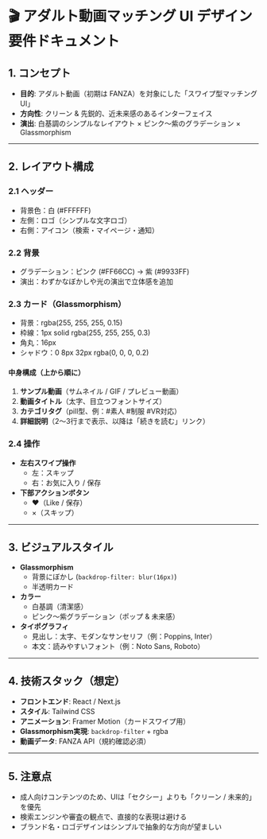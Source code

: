# 🎬 アダルト動画マッチング UI デザイン要件ドキュメント

## 1. コンセプト
- **目的**: アダルト動画（初期は FANZA）を対象にした「スワイプ型マッチングUI」  
- **方向性**: クリーン & 先鋭的、近未来感のあるインターフェイス  
- **演出**: 白基調のシンプルなレイアウト × ピンク〜紫のグラデーション × Glassmorphism  

---

## 2. レイアウト構成

### 2.1 ヘッダー
- 背景色：白 (#FFFFFF)  
- 左側：ロゴ（シンプルな文字ロゴ）  
- 右側：アイコン（検索・マイページ・通知）  

### 2.2 背景
- グラデーション：ピンク (#FF66CC) → 紫 (#9933FF)  
- 演出：わずかなぼかしや光の演出で立体感を追加  

### 2.3 カード（Glassmorphism）
- 背景：rgba(255, 255, 255, 0.15)  
- 枠線：1px solid rgba(255, 255, 255, 0.3)  
- 角丸：16px  
- シャドウ：0 8px 32px rgba(0, 0, 0, 0.2)  

#### 中身構成（上から順に）
1. **サンプル動画**（サムネイル / GIF / プレビュー動画）  
2. **動画タイトル**（太字、目立つフォントサイズ）  
3. **カテゴリタグ**（pill型、例：#素人 #制服 #VR対応）  
4. **詳細説明**（2〜3行まで表示、以降は「続きを読む」リンク）  

### 2.4 操作
- **左右スワイプ操作**  
  - 左：スキップ  
  - 右：お気に入り / 保存  
- **下部アクションボタン**  
  - ♥︎（Like / 保存）  
  - ×（スキップ）  

---

## 3. ビジュアルスタイル
- **Glassmorphism**
  - 背景にぼかし (`backdrop-filter: blur(16px)`)  
  - 半透明カード  
- **カラー**
  - 白基調（清潔感）  
  - ピンク〜紫グラデーション（ポップ & 未来感）  
- **タイポグラフィ**
  - 見出し：太字、モダンなサンセリフ（例：Poppins, Inter）  
  - 本文：読みやすいフォント（例：Noto Sans, Roboto）  

---

## 4. 技術スタック（想定）
- **フロントエンド**: React / Next.js  
- **スタイル**: Tailwind CSS  
- **アニメーション**: Framer Motion（カードスワイプ用）  
- **Glassmorphism実現**: `backdrop-filter` + rgba  
- **動画データ**: FANZA API（規約確認必須）  

---

## 5. 注意点
- 成人向けコンテンツのため、UIは「セクシー」よりも「クリーン / 未来的」を優先  
- 検索エンジンや審査の観点で、直接的な表現は避ける  
- ブランド名・ロゴデザインはシンプルで抽象的な方向が望ましい  
